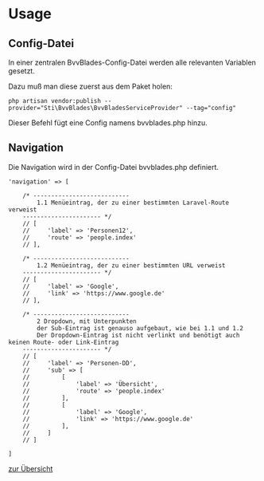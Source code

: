 # Usage

## Config-Datei

In einer zentralen BvvBlades-Config-Datei werden alle relevanten Variablen gesetzt.

Dazu muß man diese zuerst aus dem Paket holen: 

    php artisan vendor:publish --provider="Sti\BvvBlades\BvvBladesServiceProvider" --tag="config"

Dieser Befehl fügt eine Config namens bvvblades.php hinzu.

## Navigation

Die Navigation wird in der Config-Datei bvvblades.php definiert. 

    'navigation' => [

        /* ---------------------------
            1.1 Menüeintrag, der zu einer bestimmten Laravel-Route verweist
        ---------------------- */
        // [
        //     'label' => 'Personen12',
        //     'route' => 'people.index'
        // ],

        /* ---------------------------
            1.2 Menüeintrag, der zu einer bestimmten URL verweist
        ---------------------- */
        // [
        //     'label' => 'Google',
        //     'link' => 'https://www.google.de'
        // ],

        /* ---------------------------
            2 Dropdown, mit Unterpunkten
            der Sub-Eintrag ist genauso aufgebaut, wie bei 1.1 und 1.2
            Der Dropdown-Eintrag ist nicht verlinkt und benötigt auch keinen Route- oder Link-Eintrag
        ---------------------- */
        // [
        //     'label' => 'Personen-DD',
        //     'sub' => [
        //         [
        //             'label' => 'Übersicht',
        //             'route' => 'people.index'
        //         ],
        //         [
        //             'label' => 'Google',
        //             'link' => 'https://www.google.de'
        //         ],
        //     ]
        // ]

    ]


[zur Übersicht](../README.md)